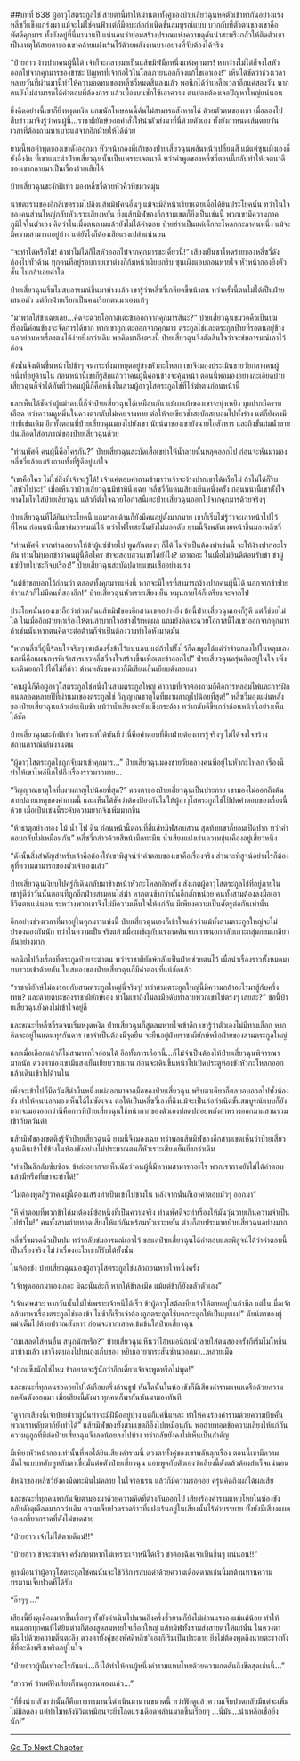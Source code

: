 ##บทที่ 638 ผู้อาวุโสตระกูลไช่
สายตานี้ทำให้ม่านตาทั้งคู่ของป๋ายเสี่ยวฉุนหดตัวเข้าหากันอย่างแรง หลี่ซวี่แข็งแกร่งมา แม้จะไม่ใช่คนฟ้าแต่ก็มีตบะก่อกำเนิดขั้นสมบูรณ์แบบ บวกกับที่ตัวตนของเขาคือพัศดีคุกมาร ทั้งยังอยู่ที่นี่มานานปี แน่นอนว่าย่อมสร้างปราณแห่งความดุดันน่าสะพรึงกลัวให้ติดตัวเขา เป็นเหตุให้สายตาของเขาคล้ายแฝงเร้นไว้ด้วยพลังงานบางอย่างที่จับต้องได้จริง

“ป๋ายฮ่าว ง้างปากคนผู้นี้ได้ เจ้าก็จะกลายมาเป็นแส้ทมิฬมือหนึ่งแห่งคุกมาร! หากง้างไม่ได้ก็จงไสหัวออกไปจากคุกมารของข้าซะ ปัญหาที่เจ้าก่อไว้ในโลกภายนอกก็จงแก้ไขเอาเอง!” เห็นได้ชัดว่าช่วงเวลาหลายวันที่ผ่านมานี้ทำให้ความอดทนของหลี่ซวี่หมดสิ้นลงแล้ว พอนึกได้ว่าเหลือเวลาอีกแค่สองวัน หากตนยังไม่สามารถได้คำตอบที่ต้องการ แล้วเบื้องบนซักไซ้เอาความ ตนย่อมต้องเจอปัญหาใหญ่แน่นอน

ยิ่งคิดอย่างนี้เขาก็ยิ่งหงุดหงิด แถมนักโทษคนนี้ดันไม่สามารถสังหารได้ ด้วยตัวตนของเขา เมื่อลองไปสืบข่าวมาจึงรู้ว่าคนผู้นี้...ราชาผียักษ์ออกคำสั่งให้นำตัวส่งมาที่นี่ด้วยตัวเอง ทั้งยังกำหนดเส้นตายวันเวลาที่ต้องถามหาเบาะแสจากอีกฝ่ายให้ได้ด้วย

ยามนี้พอคำพูดของเขาดังออกมา หัวหน้ากองที่เก้าของป๋ายเสี่ยวฉุนพลันหน้าเปลี่ยนสี แม้แต่ซุนเผิงเองก็ยังอึ้งงัน ที่เขาแนะนำป๋ายเสี่ยวฉุนนั้นเป็นเพราะเจตนาดี ทว่าคำพูดของหลี่ซวี่ตอนนี้กลับทำให้เจตนาดีของเขากลายมาเป็นเรื่องร้ายเสียได้

ป๋ายเสี่ยวฉุนชะงักฝีเท้า มองหลี่ซวี่ด้วยหัวคิ้วที่ขมวดมุ่น

นายตะรางของอีกสี่เขตรวมไปถึงแส้ทมิฬคนอื่นๆ แม้จะมีสีหน้าเรียบเฉยเมื่อได้ยินประโยคนั้น ทว่าในใจของคนส่วนใหญ่กลับหัวเราะเสียงหยัน ยิ่งแส้ทมิฬของอีกสามเขตก็ยิ่งเป็นเช่นนี้ พวกเขามีความภาคภูมิใจในตัวเอง คิดว่าในเมื่อตนถามแล้วยังไม่ได้คำตอบ ป๋ายฮ่าวเป็นแค่เด็กกะโหลกกะลาคนหนึ่ง แม้จะมีความสามารถอยู่บ้าง แต่ยังไงก็ต้องเสียแรงเปล่าแน่นอน

“จะทำได้หรือไม่! ถ้าทำไม่ได้ก็ไสหัวออกไปจากคุกมารซะเดี๋ยวนี้!” เสียงเย็นชาโหดร้ายของหลี่ซวี่ดังก้องไปทั่วด้าน ทุกคนที่อยู่รอบกายเขาต่างก็ก้มหน้าเงียบกริบ ซุนเผิงแอบถอนหายใจ หัวหน้ากองยิ่งตัวสั่น ไม่กล้าเอ่ยคำใด

ป๋ายเสี่ยวฉุนเริ่มไม่สบอารมณ์ขึ้นมาบ้างแล้ว เขารู้ว่าหลี่ซวี่เกลียดขี้หน้าตน ทว่าครั้งนี้ตนไม่ได้เป็นฝ่ายเสนอตัว แต่อีกฝ่ายเรียกเป็นคนเรียกตนมาเองแท้ๆ

“มาพาลใส่ข้าเฉยเลย...คิดจะฉวยโอกาสเตะข้าออกจากคุกมารสินะ?” ป๋ายเสี่ยวฉุนขมวดคิ้วเป็นปม เรื่องนี้ค่อนข้างจะจัดการได้ยาก หากเขาถูกเตะออกจากคุกมาร ตระกูลไช่และตระกูลป๋ายที่รอตนอยู่ข้างนอกย่อมหาเรื่องตนได้ง่ายยิ่งกว่าเดิม พอคิดมาถึงตรงนี้ ป๋ายเสี่ยวฉุนจึงตัดสินใจว่าจะข่มอารมณ์เอาไว้ก่อน

ดังนั้นจึงเดินขึ้นหน้าไปช้าๆ จนกระทั่งมาหยุดอยู่ข้างหัวกะโหลก เขาจึงมองประเมินชายวัยกลางคนผู้หนึ่งที่อยู่ด้านใน ก่อนหน้านี้เขาก็รู้สึกแล้วว่าคนผู้นี้ค่อนข้างจะคุ้นหน้า ตอนนี้พอมองอย่างละเอียดป๋ายเสี่ยวฉุนก็จำได้ทันทีว่าคนผู้นี้ก็คือหนึ่งในสามผู้อาวุโสตระกูลไช่ที่ไล่ฆ่าตนก่อนหน้านี้

และเห็นได้ชัดว่าผู้เฒ่าคนนี้ก็จำป๋ายเสี่ยวฉุนได้เหมือนกัน แม้ผมเผ้าของเขาจะยุ่งเหยิง มุมปากมีคราบเลือด ทว่าความดูหมิ่นในดวงตากลับไม่เคยจางหาย ต่อให้จะเขียวช้ำสะบักสะบอมไปทั้งร่าง แต่ก็ยังคงมีท่าทีเช่นเดิม อีกทั้งตอนที่ป๋ายเสี่ยวฉุนมองไปยังเขา นัยน์ตาของเขายังฉายไอสังหาร และถึงขั้นถ่มน้ำลายปนเลือดใส่อาภรณ์ของป๋ายเสี่ยวฉุนด้วย

“ท่านพัศดี คนผู้นี้คือใครกัน?” ป๋ายเสี่ยวฉุนสะบัดเสื้อเขย่าให้น้ำลายนั้นหลุดออกไป ก่อนจะหันมามองหลี่ซวี่แล้วแสร้งถามทั้งที่รู้ดีอยู่แก่ใจ

“เขาคือใคร ไม่ใช่สิ่งที่เจ้าจะรู้ได้! เจ้าแค่ตอบคำถามข้ามาว่าเจ้าจะง้างปากเขาได้หรือไม่ ถ้าไม่ได้ก็รีบไสหัวไปซะ!” เมื่อเห็นว่าป๋ายเสี่ยวฉุนมีท่าทีนิ่งเฉย หลี่ซวี่ก็แค่นเสียงเย็นหนึ่งครั้ง ก่อนหน้านี้เขาตั้งใจพาลโมโหใส่ป๋ายเสี่ยวฉุน แล้วก็ตั้งใจฉวยโอกาสนี้เตะป๋ายเสี่ยวฉุนออกไปจากคุกมารด้วยจริงๆ

ป๋ายเสี่ยวฉุนที่ได้ยินประโยคนี้ แถมรอบด้านก็ยังมีคนอยู่ตั้งมากมาย เขาก็เริ่มไม่รู้ว่าจะเอาหน้าไปไว้ที่ไหน ก่อนหน้านี้เขาข่มอารมณ์ได้ ทว่าไฟโทสะนั้นยังไม่มอดดับ ยามนี้จึงพลันเงยหน้าขึ้นมองหลี่ซวี่

“ท่านพัศดี หากท่านอยากให้ข้าผู้แซ่ป๋ายไป พูดกันตรงๆ ก็ได้ ไม่จำเป็นต้องทำเช่นนี้ จะให้ง้างปากอะไรกัน ท่านไม่บอกข้าว่าคนผู้นี้คือใคร ข้าจะสอบสวนเขาได้ยังไง? เอาเถอะ ในเมื่อไม่ยินดีต้อนรับข้า ข้าผู้แซ่ป๋ายไปซะก็จบเรื่อง!” ป๋ายเสี่ยวฉุนสะบัดปลายแขนเสื้ออย่างแรง

“แต่ข้าขอบอกไว้ก่อนว่า ตลอดทั้งคุกมารแห่งนี้ หากจะมีใครที่สามารถง้างปากคนผู้นี้ได้ นอกจากข้าป๋ายฮ่าวแล้วก็ไม่มีคนที่สองอีก!” ป๋ายเสี่ยวฉุนหัวเราะเสียงเย็น หมุนกายได้ก็เตรียมจะจากไป

ประโยคนั้นของเขาถือว่าล่วงเกินแส้ทมิฬของอีกสามเขตอย่างยิ่ง ข้อนี้ป๋ายเสี่ยวฉุนเองก็รู้ดี แต่ก็ช่วยไม่ได้ ในเมื่ออีกฝ่ายหาเรื่องให้ตนลำบากใจอย่างไร้เหตุผล แถมยังคิดจะฉวยโอกาสนี้ไล่เขาออกจากคุกมาร ถ้าเช่นนั้นหากตนคิดจะต่อต้านก็จำเป็นต้องวางท่าโอหังมาดมั่น

“หากหลี่ซวี่ผู้นี้ร้อนใจจริงๆ เขาต้องรั้งข้าไว้แน่นอน แต่ถ้าไม่รั้งไว้ก็คงพูดได้แค่ว่าข้าตกลงไปในหลุมเอง และนี่คือแผนการที่เจ้าสารเลวหลี่ซวี่จงใจสร้างขึ้นเพื่อเตะข้าออกไป” ป๋ายเสี่ยวฉุนครุ่นคิดอยู่ในใจ เพิ่งจะเดินออกไปได้ไม่กี่ก้าว ด้านหลังของเขาก็มีเสียงเย็นเยียบดังลอยมา

“คนผู้นี้ก็คือผู้อาวุโสตระกูลไช่หนึ่งในสามตระกูลใหญ่ คำถามที่เจ้าต้องถามก็คือการหลอมไฟและการฝึกตนตลอดหลายปีที่ผ่านมาของตระกูลไช่ วิญญาณธาตุใดที่เผาผลาญไปน้อยที่สุด!” หลี่ซวี่มองแผ่นหลังของป๋ายเสี่ยวฉุนแล้วเอ่ยเนิบช้า แม้ว่าน้ำเสียงจะยังแข็งกระด้าง ทว่ากลับดีขึ้นกว่าก่อนหน้านี้อย่างเห็นได้ชัด

ป๋ายเสี่ยวฉุนชะงักฝีเท้า วิเคราะห์ได้ทันทีว่านี่คือคำตอบที่อีกฝ่ายต้องการรู้จริงๆ ไม่ได้จงใจสร้างสถานการณ์เล่นงานตน

“ผู้อาวุโสตระกูลไช่ถูกจับมาเข้าคุกมาร...” ป๋ายเสี่ยวฉุนมองชายวัยกลางคนที่อยู่ในหัวกะโหลก เรื่องนี้ทำให้เขาไพล่นึกไปถึงเรื่องราวมากมาย...

“วิญญาณธาตุใดที่เผาผลาญไปน้อยที่สุด?” ดวงตาของป๋ายเสี่ยวฉุนเป็นประกาย เขามองไม่ออกถึงต้นสายปลายเหตุของคำถามนี้ และเห็นได้ชัดว่าต้องป้องกันไม่ให้ผู้อาวุโสตระกูลไช่โป้ปดคำตอบของเรื่องนี้ด้วย เมื่อเป็นเช่นนี้ระดับความยากจึงเพิ่มมากขึ้น

“ห้าธาตุอย่างทอง ไม้ น้ำ ไฟ ดิน ก่อนหน้านี้ตอนที่สี่แส้ทมิฬสอบสวน สุดท้ายเขาก็ยอมเปิดปาก ทว่าคำตอบกลับไม่เหมือนกัน” หลี่ซวี่กล่าวด้วยสีหน้ามืดทะมึน น้ำเสียงแฝงเร้นความขุ่นเคืองอยู่เสี้ยวหนึ่ง

“ดังนั้นสิ่งสำคัญสำหรับเจ้าคือต้องให้เขาพิสูจน์ว่าคำตอบของเขาคือเรื่องจริง ส่วนจะพิสูจน์อย่างไรก็ต้องดูที่ความสามารถของตัวเจ้าเองแล้ว”

ป๋ายเสี่ยวฉุนเงียบไปครู่ก็เดินกลับมาข้างหน้าหัวกะโหลกอีกครั้ง สังเกตผู้อาวุโสตระกูลไช่ที่อยู่ภายใน เขารู้ดีว่าวันนั้นตอนที่ถูกอีกฝ่ายสามคนไล่ฆ่า หากตนช้ากว่านั้นอีกสักหน่อย คนทั้งสามต้องลงมือเอาชีวิตตนแน่นอน ระหว่างพวกเขาจึงไม่มีความเห็นใจให้แก่กัน มีเพียงความเป็นศัตรูต่อกันเท่านั้น

อีกอย่างช่วงเวลาที่มาอยู่ในคุกมารแห่งนี้ ป๋ายเสี่ยวฉุนเองก็เข้าใจแล้วว่าแม้ทั้งสามตระกูลใหญ่จะไม่ปรองดองกันนัก ทว่าในความเป็นจริงแล้วเมื่อเผชิญกับแรงกดดันจากภายนอกกลับเกาะกลุ่มกลมเกลียวกันอย่างมาก

พอนึกไปถึงเรื่องที่ตระกูลป๋ายจะฆ่าตน ทว่าราชาผียักษ์กลับเป็นฝ่ายช่วยตนไว้ เมื่อนำเรื่องราวทั้งหมดมาทบรวมเข้าด้วยกัน ในสมองของป๋ายเสี่ยวฉุนก็มีคำตอบที่แน่ชัดแล้ว

“ราชาผียักษ์ไม่ลงรอยกับสามตระกูลใหญ่นี่จริงๆ! ทว่าสามตระกูลใหญ่นี้มีความกล้าอะไรมาสู้กับครึ่งเทพ? และด้วยตบะของราชาผียักษ์เอง ทำไมเขาถึงไม่ลงมือดับทำลายพวกเขาไปตรงๆ เลยล่ะ?” ข้อนี้ป๋ายเสี่ยวฉุนยังคงไม่เข้าใจอยู่ดี

และขณะที่หลี่ซวี่รอจนเริ่มหงุดหงิด ป๋ายเสี่ยวฉุนก็สูดลมหายใจเข้าลึก เขารู้ว่าตัวเองไม่มีทางเลือก หากคิดจะอยู่ในแดนทุรกันดาร เขาจำเป็นต้องมีจุดยืน จะยืนอยู่ฝ่ายราชาผียักษ์หรือฝ่ายของสามตระกูลใหญ่

และเมื่อเลือกแล้วก็ไม่สามารถใจอ่อนได้ อีกทั้งการเลือกนี้...ก็ไม่จำเป็นต้องให้ป๋ายเสี่ยวฉุนพิจารณามากนัก ดวงตาของเขามีแสงเย็นเยียบวาบผ่าน ก่อนจะเดินขึ้นหน้าไปเปิดประตูห้องขังหัวกะโหลกออกแล้วเดินเข้าไปด้านใน

เพิ่งจะเข้าไปก็มีควันสีดำผืนหนึ่งแผ่ออกมาจากมือของป๋ายเสี่ยวฉุน พริบตาเดียวก็ตลบอบอวลไปทั้งห้องขัง ทำให้คนนอกมองเห็นได้ไม่ชัดเจน ต่อให้เป็นหลี่ซวี่เองที่ถึงแม้จะเป็นก่อกำเนิดขั้นสมบูรณ์แบบก็ยังยากจะมองออกว่านี่คือการที่ป๋ายเสี่ยวฉุนใช้หน้ากากของตัวเองปลดปล่อยพลังอำพรางออกมาผสานรวมเข้ากับควันดำ

แส้ทมิฬของเขตติงรู้จักป๋ายเสี่ยวฉุนดี ยามนี้จึงมองเฉย ทว่าพอแส้ทมิฬของอีกสามเขตเห็นว่าป๋ายเสี่ยวฉุนเดินเข้าไปข้างในห้องขังอย่างไม่ประมาณตนก็หัวเราะเสียงเย็นยิ่งกว่าเดิม

“ทำเป็นลึกลับซับซ้อน ข้าล่ะอยากจะเห็นนักว่าคนผู้นี้มีความสามารถอะไร พวกเราถามยังไม่ได้คำตอบ แล้วมีหรือที่เขาจะทำได้!”

“ไม่ต้องพูดก็รู้ว่าคนผู้นี้ต้องแสร้งทำเป็นเข้าไปข้างใน หลังจากนั้นก็เอาคำตอบมั่วๆ ออกมา”

“หึ คำตอบที่พวกข้าได้มาต้องมีข้อหนึ่งที่เป็นความจริง ท่านพัศดีจะทำเรื่องให้มันวุ่นวายเกินความจำเป็นไปทำไม!” คนทั้งสามถ่ายทอดเสียงให้แก่กันพร้อมหัวเราะหยัน ต่างก็สบประมาทป๋ายเสี่ยวฉุนอย่างมาก

หลี่ซวี่ขมวดคิ้วเป็นปม ทว่ากลับข่มอารมณ์เอาไว้ ขอแค่ป๋ายเสี่ยวฉุนได้คำตอบและพิสูจน์ได้ว่าคำตอบนี้เป็นเรื่องจริง ไม่ว่าเรื่องอะไรเขาก็รับได้ทั้งนั้น

ในห้องขัง ป๋ายเสี่ยวฉุนมองผู้อาวุโสตระกูลไช่แล้วถอนหายใจหนึ่งครั้ง

“เจ้าพูดออกมาเองเถอะ มิฉะนั้นล่ะก็ หากให้ข้าลงมือ แม้แต่ข้าก็ยังกลัวตัวเอง”

“เจ้าเศษสวะ หากวันนั้นไม่ใช่เพราะเจ้าหนีได้เร็ว ข้าผู้อาวุโสต้องบีบเจ้าให้ตายอยู่ในกำมือ แต่ในเมื่อเจ้ากล้ามาหาเรื่องตระกูลไช่ของข้า ไม่ช้าก็เร็วเจ้าต้องถูกตระกูลไช่บดกระดูกให้เป็นผุยผง!” นัยน์ตาของผู้เฒ่าเต็มไปด้วยปราณสังหาร ก่อนจะขากเสลดเข้มข้นใส่ป๋ายเสี่ยวฉุน

“ถ่มเสลดใส่คนอื่น สนุกนักหรือ?” ป๋ายเสี่ยวฉุนเห็นว่าไอ้หมอนี่ถ่มน้ำลายใส่ตนสองครั้งก็เริ่มโมโหขึ้นมาบ้างแล้ว เขาจึงตบลงไปบนถุงเก็บของ หยิบเอายากระสันซ่านออกมา...หลายเม็ด

“ปากแข็งนักใช่ไหม ข้าอยากจะรู้นักว่าอีกเดี๋ยวเจ้าจะพูดหรือไม่พูด!”

และขณะที่ทุกคนรอคอยไปได้เกือบครึ่งก้านธูป ทันใดนั้นในห้องขังก็มีเสียงคำรามแหบเครือด้วยความกดดันดังออกมา เมื่อเสียงนี้ดังมา ทุกคนก็พากันหันมามองทันที

“ดูจากเสียงนี้เจ้าป๋ายฮ่าวผู้นั้นท่าจะมีฝีมืออยู่บ้าง แต่ก็แค่นี้แหละ ทำให้คนร้องคำรามด้วยความบีบคั้น พวกเราหลับตาก็ยังทำได้” แส้ทมิฬของทั้งสามเขตก็อึ้งไปเหมือนกัน พอถ่ายทอดข้อความเสียงให้แก่กัน ความดูถูกที่มีต่อป๋ายเสี่ยวฉุนจึงลดน้อยลงไปบ้าง ทว่ากลับยังคงไม่เห็นเป็นสำคัญ

มีเพียงหัวหน้ากองเท่านั้นที่พอได้ยินเสียงคำรามนี้ ดวงตาทั้งคู่ของเขาพลันลุกเรือง ตอนนี้เขามีความมั่นใจแบบหลับหูหลับตาเชื่อมั่นต่อตัวป๋ายเสี่ยวฉุน แอบพูดกับตัวเองว่าเสียงนี้ดังแล้วต้องสำเร็จแน่นอน

สีหน้าของหลี่ซวี่ยังคงมืดทะมึนไม่คลาย ในใจร้อนรน แล้วก็มีความรอคอย ครุ่นคิดถึงผลได้ผลเสีย

และขณะที่ทุกคนพากันจับตามองมาด้วยความคิดที่ต่างกันออกไป เสียงร้องคำรามแหบโหยในห้องขังกลับดังดุเดือดมากกว่าเดิม ความเจ็บปวดรวดร้าวที่แฝงเร้นอยู่ในเสียงนั้นไร้คำบรรยาย ทั้งยังมีเสียงแผดร้องเกรี้ยวกราดที่ดังไม่ขาดสาย

“ป๋ายฮ่าว เจ้าไม่ได้ตายดีแน่!!”

“ป๋ายฮ่าว ข้าจะฆ่าเจ้า ครั้งก่อนหากไม่เพราะเจ้าหนีได้เร็ว ข้าต้องฉีกเจ้าเป็นชิ้นๆ แน่นอน!!”

ดูเหมือนว่าผู้อาวุโสตระกูลไช่คนนั้นจะใช้วิธีการสบถด่าด้วยความเดือดดาลเช่นนี้มาต้านทานความทรมานเจ็บปวดที่ได้รับ

“อ๊าๆๆ ...”

เสียงนี้ยิ่งดุเดือดมากขึ้นเรื่อยๆ ทั้งยังดำเนินไปนานถึงครึ่งชั่วยามก็ยังไม่ผ่อนแรงลงแม้แต่น้อย ทำให้คนนอกทุกคนที่ได้ยินต่างก็ต้องสูดลมหายใจเฮือกใหญ่ แส้ทมิฬทั้งสามส่งสายตาให้แก่นั้น ในดวงตาเต็มไปด้วยความตื่นตะลึง ดวงตาทั้งคู่ของพัศดีหลี่ซวี่เองก็เริ่มเป็นประกาย ยิ่งไม่ต้องพูดถึงนายตะรางทั้งสี่ที่ตะลึงพรึงเพริดอยู่ในใจ

“ป๋ายฮ่าวผู้นั้นทำอะไรกันแน่...ถึงได้ทำให้คนผู้หนึ่งคำรามแหบโหยด้วยความกดดันถึงขีดสุดเช่นนี้...”

“สวรรค์ ข้าแค่ฟังเสียงก็ขนลุกขนพองแล้ว...”

“ที่ยิ่งน่ากลัวกว่านั้นก็คือการทรมานนี้ดำเนินมานานขนาดนี้ ทว่าฟังดูแล้วความเจ็บปวดกลับมีแต่จะเพิ่มไม่มีลดลง แต่ทำไมพลังชีวิตเหมือนจะยิ่งโลดแรงเดือดพล่านมากขึ้นเรื่อยๆ ...นี่มัน...น่าเหลือเชื่อยิ่งนัก!”


------


[Go To Next Chapter]( ./76.md)